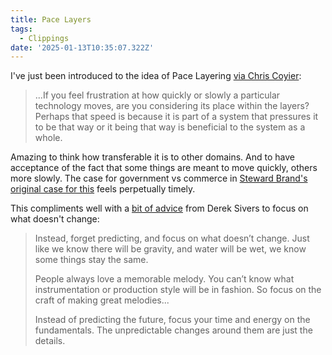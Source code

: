 ```yaml
---
title: Pace Layers
tags:
  - Clippings
date: '2025-01-13T10:35:07.322Z'
---
```


I've just been introduced to the idea of Pace Layering [via Chris Coyier](https://chriscoyier.net/2025/01/13/tech-pace-layering/):

> ...If you feel frustration at how quickly or slowly a particular technology moves, are you considering its place within the layers? Perhaps that speed is because it is part of a system that pressures it to be that way or it being that way is beneficial to the system as a whole.

Amazing to think how transferable it is to other domains. And to have acceptance of the fact that some things are meant to move quickly, others more slowly. The case for government vs commerce in [Steward Brand's original case for this](https://longnow.org/ideas/pace-layers/) feels perpetually timely.

This compliments well with a [bit of advice](https://sive.rs/no-oracle) from Derek Sivers to focus on what doesn't change:

> Instead, forget predicting, and focus on what doesn’t change. Just like we know there will be gravity, and water will be wet, we know some things stay the same.
>
> People always love a memorable melody. You can’t know what instrumentation or production style will be in fashion. So focus on the craft of making great melodies...
>
> Instead of predicting the future, focus your time and energy on the fundamentals. The unpredictable changes around them are just the details.

